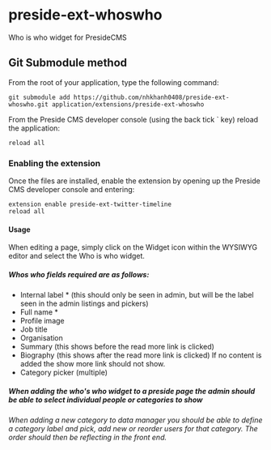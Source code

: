 # preside-ext-whoswho
Who is who widget for PresideCMS

## Git Submodule method
From the root of your application, type the following command:

	git submodule add https://github.com/nhkhanh0408/preside-ext-whoswho.git application/extensions/preside-ext-whoswho

From the Preside CMS developer console (using the back tick ` key) reload the application:

	reload all

### Enabling the extension
Once the files are installed, enable the extension by opening up the Preside CMS developer console and entering:

	extension enable preside-ext-twitter-timeline
	reload all

#### Usage
When editing a page, simply click on the Widget icon within the WYSIWYG editor and select the Who is who widget.

##### Whos who fields required are as follows:
 * Internal label * (this should only be seen in admin, but will be the label seen in the admin listings and pickers)
 * Full name *
 * Profile image
 * Job title
 * Organisation
 * Summary (this shows before the read more link is clicked)
 * Biography (this shows after the read more link is clicked) If no content is added the show more link should not show.
 * Category picker (multiple)

##### When adding the who's who widget to a preside page the admin should be able to select individual people or categories to show

###### When adding a new category to data manager you should be able to define a category label and pick, add new or reorder users for that category. The order should then be reflecting in the front end.

